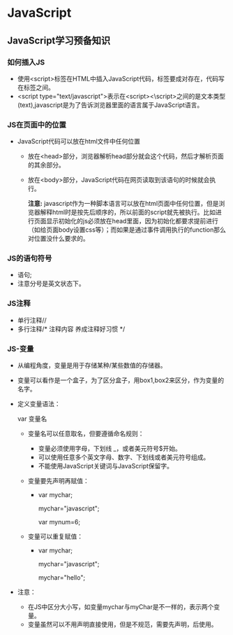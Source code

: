 # JavaScript

## JavaScript学习预备知识

### 如何插入JS

- 使用\<script>标签在HTML中插入JavaScript代码，标签要成对存在，代码写在标签之间。
- \<script type="text/javascript">表示在\<script>\<\script>之间的是文本类型(text),javascript是为了告诉浏览器里面的语言属于JavaScript语言。

### JS在页面中的位置

- JavaScript代码可以放在html文件中任何位置

  - 放在\<head>部分，浏览器解析head部分就会这个代码，然后才解析页面的其余部分。

  - 放在\<body>部分，JavaScript代码在网页读取到该语句的时候就会执行。

    **注意:** javascript作为一种脚本语言可以放在html页面中任何位置，但是浏览器解释html时是按先后顺序的，所以前面的script就先被执行。比如进行页面显示初始化的js必须放在head里面，因为初始化都要求提前进行（如给页面body设置css等）；而如果是通过事件调用执行的function那么对位置没什么要求的。

### JS的语句符号

- 语句;
- 注意分号是英文状态下。

### JS注释

- 单行注释//
- 多行注释/* 注释内容 养成注释好习惯  */

### JS-变量

- 从编程角度，变量是用于存储某种/某些数值的存储器。

- 变量可以看作是一个盒子，为了区分盒子，用box1,box2来区分，作为变量的名字。

- 定义变量语法：

  var 变量名

  - 变量名可以任意取名，但要遵循命名规则：

    - 变量必须使用字母，下划线 _，或者美元符号$开始。
    - 可以使用任意多个英文字母、数字、下划线或者美元符号组成。
    - 不能使用JavaScript关键词与JavaScript保留字。

  - 变量要先声明再赋值：

    - var mychar;

      mychar="javascript";

      var mynum=6;

  - 变量可以重复赋值：

    - var mychar;

      mychar="javascript";

      mychar="hello";

- 注意：

  - 在JS中区分大小写，如变量mychar与myChar是不一样的，表示两个变量。
  - 变量虽然可以不用声明直接使用，但是不规范，需要先声明，后使用。